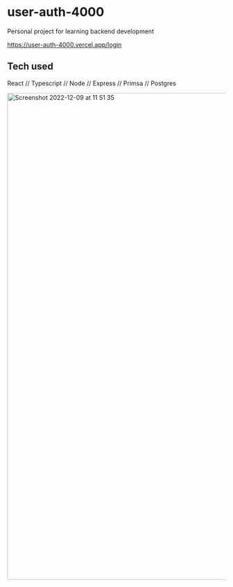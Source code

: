 # user-auth-4000

Personal project for learning backend development

https://user-auth-4000.vercel.app/login

## Tech used
React // Typescript // Node // Express // Primsa // Postgres

<img width="1124" alt="Screenshot 2022-12-09 at 11 51 35" src="https://user-images.githubusercontent.com/99478348/206696605-2813187b-8301-481e-bfa9-37b1bfdcb0a1.png">

